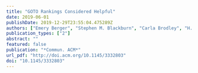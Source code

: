 ```yaml
---
title: "GOTO Rankings Considered Helpful"
date: 2019-06-01
publishDate: 2019-12-29T23:55:04.475289Z
authors: ["Emery Berger", "Stephen M. Blackburn", "Carla Brodley", "H. V. Jagadish", "Kathryn S. McKinley", "Mario A. Nascimento", "Minjeong Shin", "Kuansan Wang", "Lexing Xie"]
publication_types: ["2"]
abstract: ""
featured: false
publication: "*Commun. ACM*"
url_pdf: "http://doi.acm.org/10.1145/3332803"
doi: "10.1145/3332803"
---
```


